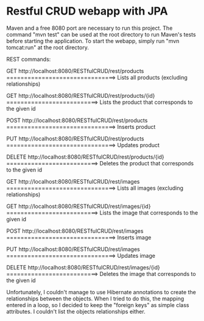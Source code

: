 # Restful CRUD webapp with JPA

Maven and a free 8080 port are necessary to run this project.
The command "mvn test" can be used at the root directory to run Maven's tests before starting the application.
To start the webapp, simply run "mvn tomcat:run" at the root directory.

REST commands:

GET    http://localhost:8080/RESTfulCRUD/rest/products ===============================> Lists all products (excluding relationships)

GET    http://localhost:8080/RESTfulCRUD/rest/products/{id} ==========================> Lists the product that corresponds to the given id

POST   http://localhost:8080/RESTfulCRUD/rest/products ===============================> Inserts product

PUT    http://localhost:8080/RESTfulCRUD/rest/products ===============================> Updates product

DELETE http://localhost:8080/RESTfulCRUD/rest/products/{id} ==========================> Deletes the product that corresponds to the given id

GET    http://localhost:8080/RESTfulCRUD/rest/images ===============================> Lists all images (excluding relationships)

GET    http://localhost:8080/RESTfulCRUD/rest/images/{id} ==========================> Lists the image that corresponds to the given id

POST   http://localhost:8080/RESTfulCRUD/rest/images ===============================> Inserts image

PUT    http://localhost:8080/RESTfulCRUD/rest/images ===============================> Updates image

DELETE http://localhost:8080/RESTfulCRUD/rest/images/{id} ==========================> Deletes the image that corresponds to the given id

Unfortunately, I couldn't manage to use Hibernate annotations to create the relationships between the objects.
When I tried to do this, the mapping entered in a loop, so I decided to keep the "foreign keys" as simple class attributes.
I couldn't list the objects relationships either.  
